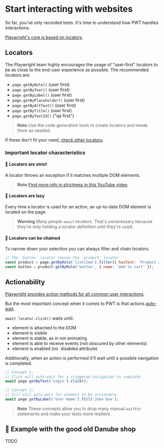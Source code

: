 # Start interacting with websites

So far, you've only recorded tests. It's time to understand how PWT handles interactions.

[Playwright's core is based on locators](https://playwright.dev/docs/locators).

## Locators

The Playwright team highly encourages the usage of "user-first" locators to be as close to the end-user experience as possible. The recommended locators are:

- `page.getByRole()` (user first)
- `page.getByText()` (user first)
- `page.getByLabel()` (user first)
- `page.getByPlaceholder()` (user first)
- `page.getByAltText()` (user first)
- `page.getByTitle()` (user first)
- `page.getByTestId()` ("qa first")

> **Note**
> Use the code generation tools to create locators and tweak them as needed.

If these don't fit your need, [check other locators](https://playwright.dev/docs/other-locators).

### Important locator characteristics

#### 🌟 Locators are strict

A locator throws an exception if it matches multiple DOM elements.

> **Note**
> [Find more info in strictness in this YouTube video](https://www.youtube.com/watch?v=SMFuzmxxy8o&list=PLMZDRUOi3a8NtMq3PUS5iJc2pee38rurc).

#### 🌟 Locators are lazy

Every time a locator is used for an action, an up-to-date DOM element is located on the page.

> **Warning**
> Many people `await` locators. That's unnecessary because they're only holding a locator definition until they're used.

#### 🌟 Locators can be chained

To narrow down your selection you can always filter and chain locators.

```javascript
// The `button` locator reuses the `product` locator
const product = page.getByRole('listitem').filter({ hasText: 'Product 2' });
const button = product.getByRole('button', { name: 'Add to cart' });
```

## Actionability

[Playwright provides action methods for all common user interactions](https://playwright.dev/docs/input).

But the most important concept when it comes to PWT is that actions [auto-wait](https://playwright.dev/docs/actionability).

`await locator.click()` waits until:

- element is attached to the DOM
- element is visible
- element is stable, as in not animating
- element is able to receive events (not obscured by other elements)
- element is enabled (no `disabled attribute)

Additionally, when an action is performed it'll wait until a possible navigation is completed.

```javascript
// Concept 1:
// Click will auto-wait for a triggered navigation to complete
await page.getByText('Login').click();

// Concept 2:
// Fill will auto-wait for element to be actionable
await page.getByLabel('User Name').fill('John Doe');
```
> **Note**
> These concepts allow you to drop many manual `waitFor` statements and make your tests more resilient.

## 💪 Example with the good old Danube shop

TODO
